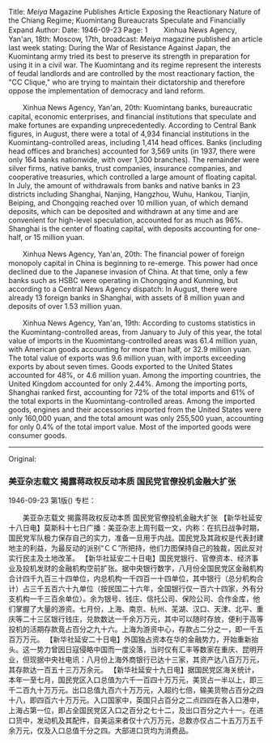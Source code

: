 Title: *Meiya* Magazine Publishes Article Exposing the Reactionary Nature of the Chiang Regime; Kuomintang Bureaucrats Speculate and Financially Expand
Author:
Date: 1946-09-23
Page: 1
　　Xinhua News Agency, Yan'an, 18th: Moscow, 17th, broadcast: *Meiya* magazine published an article last week stating: During the War of Resistance Against Japan, the Kuomintang army tried its best to preserve its strength in preparation for using it in a civil war. The Kuomintang and its regime represent the interests of feudal landlords and are controlled by the most reactionary faction, the "CC Clique," who are trying to maintain their dictatorship and therefore oppose the implementation of democracy and land reform.

　　Xinhua News Agency, Yan'an, 20th: Kuomintang banks, bureaucratic capital, economic enterprises, and financial institutions that speculate and make fortunes are expanding unprecedentedly. According to Central Bank figures, in August, there were a total of 4,934 financial institutions in the Kuomintang-controlled areas, including 1,414 head offices. Banks (including head offices and branches) accounted for 3,569 units (in 1937, there were only 164 banks nationwide, with over 1,300 branches). The remainder were silver firms, native banks, trust companies, insurance companies, and cooperative treasuries, which controlled a large amount of floating capital. In July, the amount of withdrawals from banks and native banks in 23 districts including Shanghai, Nanjing, Hangzhou, Wuhu, Hankou, Tianjin, Beiping, and Chongqing reached over 10 million yuan, of which demand deposits, which can be deposited and withdrawn at any time and are convenient for high-level speculation, accounted for as much as 96%. Shanghai is the center of floating capital, with deposits accounting for one-half, or 15 million yuan.

　　Xinhua News Agency, Yan'an, 20th: The financial power of foreign monopoly capital in China is beginning to re-emerge. This power had once declined due to the Japanese invasion of China. At that time, only a few banks such as HSBC were operating in Chongqing and Kunming, but according to a Central News Agency dispatch: In August, there were already 13 foreign banks in Shanghai, with assets of 8 million yuan and deposits of over 1.53 million yuan.

　　Xinhua News Agency, Yan'an, 19th: According to customs statistics in the Kuomintang-controlled areas, from January to July of this year, the total value of imports in the Kuomintang-controlled areas was 61.4 million yuan, with American goods accounting for more than half, or 32.9 million yuan. The total value of exports was 9.6 million yuan, with imports exceeding exports by about seven times. Goods exported to the United States accounted for 48%, or 4.6 million yuan. Among the importing countries, the United Kingdom accounted for only 2.44%. Among the importing ports, Shanghai ranked first, accounting for 72% of the total imports and 61% of the total exports in the Kuomintang-controlled areas. Among the imported goods, engines and their accessories imported from the United States were only 160,000 yuan, and the total amount was only 255,500 yuan, accounting for only 0.4% of the total import value. Most of the imported goods were consumer goods.



<hr /> 

Original: 


### 美亚杂志载文  揭露蒋政权反动本质  国民党官僚投机金融大扩张

1946-09-23
第1版()
专栏：

　　美亚杂志载文
    揭露蒋政权反动本质
    国民党官僚投机金融大扩张
    【新华社延安十八日电】莫斯科十七日广播：美亚杂志上周刊载一文，内称：在抗日战争时期，国民党军队极力保存自己的实力，准备一旦用于内战。国民党及其政权是代表封建地主的利益，为最反动的派别“ＣＣ”所把持，他们力图保持自己的独裁，因此反对实行民主及土地改革。
    【新华社延安二十日电】国民党银行、官僚资本、经济事业及投机发财的金融机构空前扩张。据中央银行数字，八月份全国民党区金融机构合计四千九百三十四单位，内总机构一千四百一十四单位，其中银行（总分机构合计）占三千五百六十九单位（按民国二十六年，全国银行仅一百六十四家，外有分支机构一千三百余单位）。余为银号、钱庄、信托公司、保险公司、合作金库，他们掌握了大量的游资。七月份，上海、南京、杭州、芜湖、汉口、天津、北平、重庆等二十三区银行钱庄，兑款数达一千余万万元，其中可以随时存放，便利于高等投机的活期存款竟占百分之九十六。上海为游资中心，存款占二分之一，即一千五百万万元。
    【新华社延安二十日电】外国独占资本在华的金融势力，开始重新抬头。这一势力曾因日寇侵略中国而一度没落，当时仅有汇丰等数家在重庆、昆明开业，但现据中央社电讯：八月份上海外商银行已达十三家，其资产达八百万万元，其存款达一百五十三万万余元。
    【新华社延安十九日电】据国民党区海关统计，本年一至七月，国民党区入口总值为六千一百四十万万元，美货占一半以上，即三千二百九十万万元。出口总值九百六十万万元，入超约七倍，输美货物占百分之四十八，即四百六十万万元。入口国家中，英国只占百分之二点四四在各入口港中，上海占第一位，即占全国民党区入口之百分之七十二，及出口百分之六十一。在进口货中，发动机及其配件，自美运来者仅十六万万元，总数亦仅占二十五万万五千余万元，仅及入口总值千分之四。大部进口货均为消费品。
